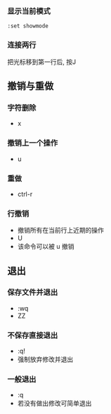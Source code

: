 ### 显示当前模式
`:set showmode`

### 连接两行
把光标移到第一行后, 按J

## 撤销与重做

### 字符删除
- x

### 撤销上一个操作
- u

### 重做
- ctrl-r

### 行撤销
- 撤销所有在当前行上近期的操作
- U
- 该命令可以被 u 撤销

## 退出

### 保存文件并退出
- :wq
- ZZ

### 不保存直接退出
- :q!
- 强制放弃修改并退出

### 一般退出
- :q
- 若没有做出修改可简单退出
